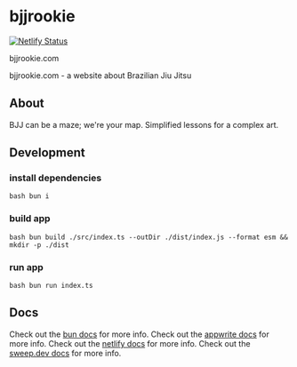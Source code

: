 # bjjrookie

[![Netlify Status](https://api.netlify.com/api/v1/badges/e16e1b86-ec4c-4d96-994b-9a91df3ed143/deploy-status)](https://app.netlify.com/sites/bjjrookie/deploys)

bjjrookie.com

bjjrookie.com - a website about Brazilian Jiu Jitsu

## About

BJJ can be a maze; we're your map. Simplified lessons for a complex art.

## Development

### install dependencies

`bash bun i`

### build app

`bash bun build ./src/index.ts --outDir ./dist/index.js --format esm && mkdir -p ./dist`

### run app

`bash bun run index.ts`

## Docs

Check out the [bun docs](https://bun.dev/docs) for more info.
Check out the [appwrite docs](https://appwrite.io/docs) for more info.
Check out the [netlify docs](https://docs.netlify.com) for more info.
Check out the [sweep.dev docs](https://sweep.dev/docs) for more info.
